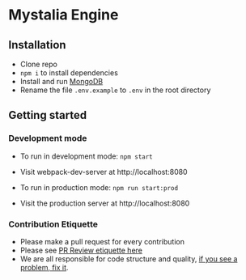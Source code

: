# Mystalia Engine

## Installation

- Clone repo
- `npm i` to install dependencies
- Install and run [MongoDB](https://docs.mongodb.com/manual/administration/install-community/)
- Rename the file `.env.example` to `.env` in the root directory

## Getting started

### Development mode

- To run in development mode: `npm start`
- Visit webpack-dev-server at http://localhost:8080

- To run in production mode: `npm run start:prod`
- Visit the production server at http://localhost:8080

### Contribution Etiquette

- Please make a pull request for every contribution
- Please see [PR Review etiquette here](https://github.com/thoughtbot/guides/tree/master/code-review)
- We are all responsible for code structure and quality, [if you see a problem, fix it](https://deviq.com/boy-scout-rule/).
